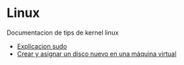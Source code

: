 # Linux 
Documentacion de tips de kernel linux 


* [Explicacion sudo](guia/sudo.rst)
* [Crear y asignar un disco nuevo en una máquina virtual](guia/disco.rst)
